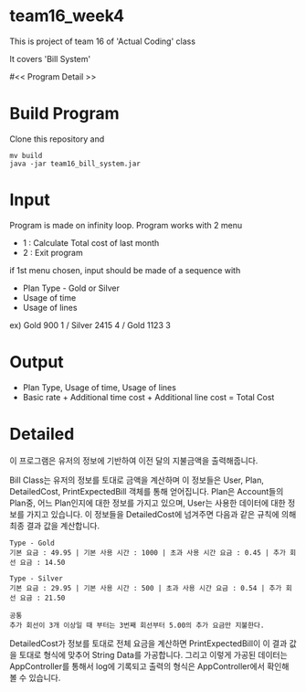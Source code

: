 # team16_week4

This is project of team 16 of 'Actual Coding' class

It covers 'Bill System'


#<< Program Detail >>


<h1>Build Program</h1>

Clone this repository and

	mv build
	java -jar team16_bill_system.jar
	
<h1>Input</h1>

Program is made on infinity loop. Program works with 2 menu
* 1 : Calculate Total cost of last month
* 2 : Exit program

if 1st menu chosen, input should be made of a sequence with
* Plan Type - Gold or Silver
* Usage of time
* Usage of lines

ex) Gold 900 1 / Silver 2415 4 / Gold 1123 3

<h1>Output</h1>

* Plan Type, Usage of time, Usage of lines
* Basic rate + Additional time cost + Additional line cost = Total Cost


<h1>Detailed</h1>
이 프로그램은 유저의 정보에 기반하여 이전 달의 지불금액을 출력해줍니다.

Bill Class는 유저의 정보를 토대로 금액을 계산하며 이 정보들은 User, Plan, DetailedCost, PrintExpectedBill 객체를 통해 얻어집니다. Plan은 Account들의 Plan중, 어느 Plan인지에 대한 정보를 가지고 있으며, User는 사용한 데이터에 대한 정보를 가지고 있습니다. 이 정보들을 DetailedCost에 넘겨주면 다음과 같은 규칙에 의해 최종 결과 값을 계산합니다.

	Type - Gold
	기본 요금 : 49.95 | 기본 사용 시간 : 1000 | 초과 사용 시간 요금 : 0.45 | 추가 회선 요금 : 14.50
	
	Type - Silver
	기본 요금 : 29.95 | 기본 사용 시간 : 500 | 초과 사용 시간 요금 : 0.54 | 추가 회선 요금 : 21.50
	
	공통
	추가 회선이 3개 이상일 때 부터는 3번째 회선부터 5.00의 추가 요금만 지불한다.
	
DetailedCost가 정보를 토대로 전체 요금을 계산하면 PrintExpectedBill이 이 결과 값을 토대로 형식에 맞추어 String Data를 가공합니다. 그리고 이렇게 가공된 데이터는 AppController를 통해서 log에 기록되고 출력의 형식은 AppController에서 확인해 볼 수 있습니다.
